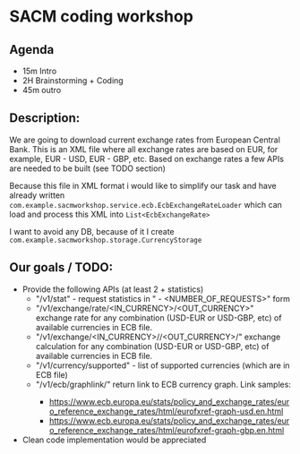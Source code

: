 # SACM coding workshop

## Agenda
- 15m Intro
- 2H Brainstorming + Coding
- 45m outro

## Description:
We are going to download current exchange rates from European Central Bank. 
This is an XML file where all exchange rates are based on EUR, for example, 
EUR - USD, EUR - GBP, etc. Based on exchange rates a few APIs are needed 
to be built (see TODO section)

Because this file in XML format i would like to simplify our task and 
have already written `com.example.sacmworkshop.service.ecb.EcbExchangeRateLoader` 
which can load and process this XML into `List<EcbExchangeRate>`

I want to avoid any DB, because of it I create `com.example.sacmworkshop.storage.CurrencyStorage`

## Our goals / TODO:
- Provide the following APIs (at least 2 + statistics)
  - "/v1/stat" - request statistics in "<CURRENCY> - <NUMBER_OF_REQUESTS>" form
  - "/v1/exchange/rate/<IN_CURRENCY>/<OUT_CURRENCY>" exchange rate for any combination (USD-EUR or USD-GBP, etc) of available currencies in ECB file.
  - "/v1/exchange/<IN_CURRENCY>/<AMOUNT>/<OUT_CURRENCY>/<AMOUNT>" exchange calculation for any combination (USD-EUR or USD-GBP, etc) of available currencies in ECB file.
  - "/v1/currency/supported" - list of supported currencies (which are in ECB file)
  - "/v1/ecb/graphlink/<CURRENCY>" return link to ECB currency graph. Link samples:
    - https://www.ecb.europa.eu/stats/policy_and_exchange_rates/euro_reference_exchange_rates/html/eurofxref-graph-usd.en.html
    - https://www.ecb.europa.eu/stats/policy_and_exchange_rates/euro_reference_exchange_rates/html/eurofxref-graph-gbp.en.html
- Clean code implementation would be appreciated